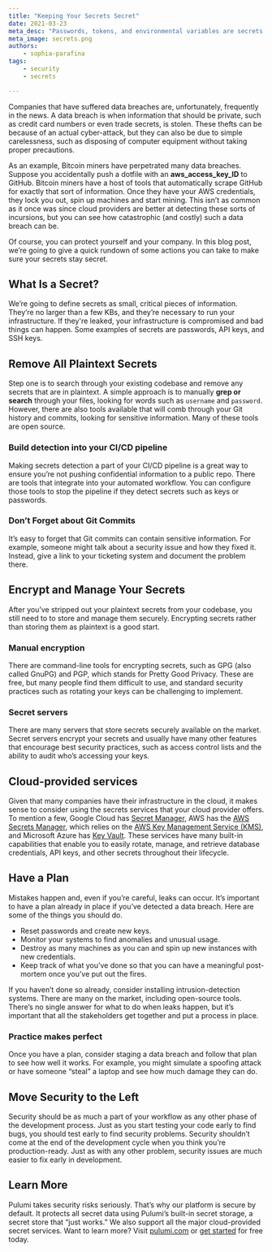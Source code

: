 ```yaml
---
title: "Keeping Your Secrets Secret"
date: 2021-03-23
meta_desc: "Passwords, tokens, and environmental variables are secrets needed to for infrastructure to run. Learn how to protect them and your infrastructure."
meta_image: secrets.png
authors:
    - sophia-parafina
tags:
    - security
    - secrets

---
```


Companies that have suffered data breaches are, unfortunately, frequently in the news. A data breach is when information that should be private, such as credit card numbers or even trade secrets, is stolen. These thefts can be because of an actual cyber-attack, but they can also be due to simple carelessness, such as disposing of computer equipment without taking proper precautions.

<!--more-->

As an example, Bitcoin miners have perpetrated many data breaches. Suppose you accidentally push a dotfile with an **aws_access_key_ID** to GitHub.  Bitcoin miners have a host of tools that automatically scrape GitHub for exactly that sort of information. Once they have your AWS credentials, they lock you out, spin up machines and start mining. This isn’t as common as it once was since cloud providers are better at detecting these sorts of incursions, but you can see how catastrophic (and costly) such a data breach can be.

Of course, you can protect yourself and your company. In this blog post, we’re going to give a quick rundown of some actions you can take to make sure your secrets stay secret.

## What Is a Secret?

We’re going to define secrets as small, critical pieces of information. They’re no larger than a few KBs, and they’re necessary to run your infrastructure. If they're leaked, your infrastructure is compromised and bad things can happen. Some examples of secrets are passwords, API keys, and SSH keys.

## Remove All Plaintext Secrets

Step one is to search through your existing codebase and remove any secrets that are in plaintext. A simple approach is to manually **grep or search** through your files, looking for words such as `username` and `password`. However, there are also tools available that will comb through your Git history and commits, looking for sensitive information. Many of these tools are open source.

### Build detection into your CI/CD pipeline

Making secrets detection a part of your CI/CD pipeline is a great way to ensure you’re not pushing confidential information to a public repo. There are tools that integrate into your automated workflow. You can configure those tools to stop the pipeline if they detect secrets such as keys or passwords.

### Don’t Forget about Git Commits

It’s easy to forget that Git commits can contain sensitive information. For example, someone might talk about a security issue and how they fixed it. Instead, give a link to your ticketing system and document the problem there.

## Encrypt and Manage Your Secrets

After you’ve stripped out your plaintext secrets from your codebase, you still need to to store and manage them securely. Encrypting secrets rather than storing them as plaintext is a good start.

### Manual encryption

There are command-line tools for encrypting secrets, such as GPG (also called GnuPG) and PGP, which stands for Pretty Good Privacy. These are free, but many people find them difficult to use, and standard security practices such as rotating your keys can be challenging to implement.

### Secret servers

There are many servers that store secrets securely available on the market. Secret servers encrypt your secrets and usually have many other features that encourage best security practices, such as access control lists and the ability to audit who’s accessing your keys.

## Cloud-provided services

Given that many companies have their infrastructure in the cloud, it makes sense to consider using the secrets services that your cloud provider offers. To mention a few, Google Cloud has [Secret Manager](https://cloud.google.com/secret-manager), AWS has the [AWS Secrets Manager](https://aws.amazon.com/secrets-manager/), which relies on the [AWS Key Management Service (KMS)](https://aws.amazon.com/kms/), and Microsoft Azure has [Key Vault](https://azure.microsoft.com/en-us/services/key-vault/). These services have many built-in capabilities that enable you to easily rotate, manage, and retrieve database credentials, API keys, and other secrets throughout their lifecycle.

## Have a Plan

Mistakes happen and, even if you’re careful, leaks can occur. It’s important to have a plan already in place if you’ve detected a data breach. Here are some of the things you should do.

- Reset passwords and create new keys.
- Monitor your systems to find anomalies and unusual usage.
- Destroy as many machines as you can and spin up new instances with new credentials.
- Keep track of what you’ve done so that you can have a meaningful post-mortem once you’ve put out the fires.

If you haven’t done so already, consider installing intrusion-detection systems. There are many on the market, including open-source tools.  There’s no single answer for what to do when leaks happen, but it’s important that all the stakeholders get together and put a process in place.

### Practice makes perfect

Once you have a plan, consider staging a data breach and follow that plan to see how well it works. For example, you might simulate a spoofing attack or have someone “steal” a laptop and see how much damage they can do.

## Move Security to the Left

Security should be as much a part of your workflow as any other phase of the development process. Just as you start testing your code early to find bugs, you should test early to find security problems. Security shouldn’t come at the end of the development cycle when you think you’re production-ready. Just as with any other problem, security issues are much easier to fix early in development.

## Learn More

Pulumi takes security risks seriously. That’s why our platform is secure by default. It protects all secret data using Pulumi’s built-in secret storage, a secret store that “just works.” We also support all the major cloud-provided secret services. Want to learn more? Visit [pulumi.com](https://www.pulumi.com/) or [get started](/docs/quickstart/) for free today.
